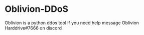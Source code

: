 # Oblivion-DDoS
Oblivion is a python ddos tool
if you need help message Oblivion Harddrive#7666 on discord
